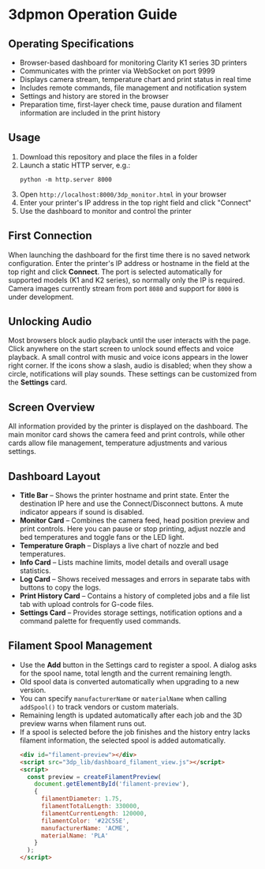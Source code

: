 # 3dpmon Operation Guide

## Operating Specifications 
- Browser-based dashboard for monitoring Clarity K1 series 3D printers
- Communicates with the printer via WebSocket on port 9999
- Displays camera stream, temperature chart and print status in real time
- Includes remote commands, file management and notification system
- Settings and history are stored in the browser
- Preparation time, first-layer check time, pause duration and filament
  information are included in the print history

## Usage 
1. Download this repository and place the files in a folder
2. Launch a static HTTP server, e.g.:
   ```
   python -m http.server 8000
   ```
3. Open `http://localhost:8000/3dp_monitor.html` in your browser
4. Enter your printer's IP address in the top right field and click "Connect"
5. Use the dashboard to monitor and control the printer

## First Connection
When launching the dashboard for the first time there is no saved
network configuration. Enter the printer's IP address or hostname in
the field at the top right and click **Connect**. The port is selected
automatically for supported models (K1 and K2 series), so normally only
the IP is required. Camera images currently stream from port `8080` and
support for `8000` is under development.

## Unlocking Audio
Most browsers block audio playback until the user interacts with the
page. Click anywhere on the start screen to unlock sound effects and
voice playback. A small control with music and voice icons appears in
the lower right corner. If the icons show a slash, audio is disabled;
when they show a circle, notifications will play sounds. These settings
can be customized from the **Settings** card.

## Screen Overview
All information provided by the printer is displayed on the dashboard.
The main monitor card shows the camera feed and print controls, while
other cards allow file management, temperature adjustments and various
settings.

## Dashboard Layout
- **Title Bar** – Shows the printer hostname and print state. Enter the
  destination IP here and use the Connect/Disconnect buttons. A mute
  indicator appears if sound is disabled.
- **Monitor Card** – Combines the camera feed, head position preview and
  print controls. Here you can pause or stop printing, adjust nozzle and
  bed temperatures and toggle fans or the LED light.
- **Temperature Graph** – Displays a live chart of nozzle and bed
  temperatures.
- **Info Card** – Lists machine limits, model details and overall usage
  statistics.
- **Log Card** – Shows received messages and errors in separate tabs with
  buttons to copy the logs.
- **Print History Card** – Contains a history of completed jobs and a
  file list tab with upload controls for G-code files.
- **Settings Card** – Provides storage settings, notification options and
  a command palette for frequently used commands.

## Filament Spool Management
- Use the **Add** button in the Settings card to register a spool. A dialog
  asks for the spool name, total length and the current remaining length.
- Old spool data is converted automatically when upgrading to a new version.
- You can specify `manufacturerName` or `materialName` when calling
  `addSpool()` to track vendors or custom materials.
- Remaining length is updated automatically after each job and the 3D preview
  warns when filament runs out.
- If a spool is selected before the job finishes and the history entry lacks
  filament information, the selected spool is added automatically.
  ```html
  <div id="filament-preview"></div>
  <script src="3dp_lib/dashboard_filament_view.js"></script>
  <script>
    const preview = createFilamentPreview(
      document.getElementById('filament-preview'),
      {
        filamentDiameter: 1.75,
        filamentTotalLength: 330000,
        filamentCurrentLength: 120000,
        filamentColor: '#22C55E',
        manufacturerName: 'ACME',
        materialName: 'PLA'
      }
    );
  </script>
  ```

